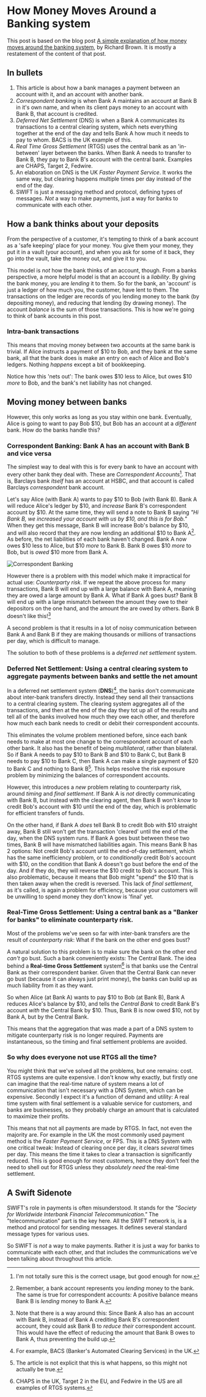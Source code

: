 # How Money Moves Around a Banking system
This post is based on the blog post [A simple explanation of how money moves around the banking system](https://gendal.me/2013/11/24/a-simple-explanation-of-how-money-moves-around-the-banking-system/), by Richard Brown. It is mostly a restatement of the content of that post.

## In bullets
1. This article is about how a bank manages a payment between an account with it, and an account with another bank.
2. _Correspondent banking_ is when Bank A maintains an account at Bank B in it's own name, and when its client pays money to an account with Bank B, that account is credited.
3. _Deferred Net Settlement_ (DNS) is when a Bank A communicates its transactions to a central clearing system, which nets everything together at the end of the day and tells Bank A how much it needs to pay to whom. BACS is the UK example of this.
4. _Real Time Gross Settlement_ (RTGS) uses the central bank as an 'in-between' layer between the banks. When Bank A needs to transfer to Bank B, they pay to Bank B's account with the central bank. Examples are CHAPS, Target 2, Fedwire.
5. An elaboration on DNS is the UK _Faster Payment Service_. It works the same way, but clearing happens multiple times per day instead of the end of the day.
6. SWIFT is just a messaging method and protocol, defining types of messages. _Not_ a way to make payments, just a way for banks to communicate with each other.

## How a bank thinks about your deposits
From the perspective of a customer, it's tempting to think of a bank account as a 'safe keeping' place for your money. You give them your money, they put it in a vault (your account), and when you ask for some of it back, they go into the vault, take the money out, and give it to you.

This model is _not_ how the bank thinks of an account, though. From a banks perspective, a more helpful model is that an account is a _liability_. By giving the bank money, you are _lending_ it to them. So for the bank, an 'account' is just a ledger of how much you, the customer, have lent to them. The transactions on the ledger are records of you lending money to the bank (by depositing money), and reducing that lending (by drawing money). The account _balance_ is the sum of those transactions. This is how we're going to think of bank accounts in this post.

### Intra-bank transactions
This means that moving money between two accounts at the same bank is trivial. If Alice instructs a payment of $10 to Bob, and they bank at the same bank, all that the bank does is make an entry on each of Alice and Bob's ledgers. Nothing _happens_ except a bit of bookkeeping.

Notice how this 'nets out': The bank owes $10 less to Alice, but owes $10 _more_ to Bob, and the bank's net liability has not changed.

## Moving money between banks
However, this only works as long as you stay within one bank. Eventually, Alice is going to want to pay Bob $10, but Bob has an account at a _different_ bank. How do the banks handle this?

### Correspondent Banking: Bank A has an account with Bank B and vice versa
The simplest way to deal with this is for every bank to have an account with every other bank they deal with. These are _Correspondent Accounts_[^1]. That is, Barclays bank _itself_ has an account at HSBC, and that account is called Barclays _correspondent_ bank account.

[^1]: I'm not totally sure this is the correct usage, but good enough for now.

Let's say Alice (with Bank A) wants to pay $10 to Bob (with Bank B). Bank A will reduce Alice's ledger by $10, and _increase_ Bank B's correspondent account by $10. At the same time, they will send a note to Bank B saying _"Hi Bank B, we increased your account with us by $10, and this is for Bob."_ When they get this message, Bank B will increase Bob's balance by $10, and will also record that they are now lending an additional $10 to Bank A[^2].
As before, the net liabilities of each bank haven't changed. Bank A now owes $10 less to Alice, but $10 _more_ to Bank B. Bank B owes $10 _more_ to Bob, but is _owed_ $10 more from Bank A.

![Correspondent Banking](../../images/2022_04_25_banking/Correspondent.png)

[^2]:Remember, a bank account represents you _lending_ money to the bank. The same is true for correspondent accounts: A positive balance means Bank B is _lending_ money to Bank A.

However there is a problem with this model which make it impractical for actual use: _Counterparty risk_. If we repeat the above process for many transactions, Bank B will end up with a large balance with Bank A, meaning they are owed a large amount by Bank A. What if Bank A goes bust? Bank B will end up with a large mismatch between the amount they owe to their depositors on the one hand, and the amount the are owed by others. Bank B doesn't like this![^3]

[^3]: Note that there is a way around this: Since Bank A also has an account with Bank B, instead of Bank A crediting Bank B's correspondent account, they could ask Bank B to _reduce their_ correspondent account. This would have the effect of reducing the amount that Bank B owes to Bank A, thus preventing the build up.

A second problem is that it results in a lot of noisy communication between Bank A and Bank B if they are making thousands or millions of transactions per day, which is difficult to manage.

The solution to both of these problems is a _deferred net settlement_ system.

### Deferred Net Settlement: Using a central clearing system to aggregate payments between banks and settle the net amount

In a deferred net settlement system (**DNS**)[^4], the banks don't communicate about inter-bank transfers directly. Instead they send all their transactions to a central clearing system. The clearing system aggregates all of the transactions, and then at the end of the day they tot up all of the results and tell all of the banks involved how much they owe each other, and therefore how much each bank needs to credit or debit their correspondent accounts. 

[^4]: For example, BACS (Banker's Automated Clearing Services) in the UK.

This eliminates the volume problem mentioned before, since each bank needs to make at most one change to the correspondent account of each other bank. It also has the benefit of being _multilateral_, rather than bilateral. So if Bank A needs to pay $10 to Bank B and $10 to Bank C, but Bank B needs to pay $10 to Bank C, then Bank A can make a single payment of $20 to Bank C and nothing to Bank B[^5]. This helps resolve the risk exposure problem by minimizing the balances of correspondent accounts.

[^5]: The article is not explicit that this is what happens, so this might not actually be true.

However, this introduces a _new_ problem relating to counterparty risk, around _timing_ and _final settlement_. If Bank A is _not_ directly communicating with Bank B, but instead with the clearing agent, then Bank B won't _know_ to credit Bob's account with $10 until the end of the day, which is problematic for efficient transfers of funds. 

On the other hand, if Bank A _does_ tell Bank B to credit Bob with $10 straight away, Bank B still won't get the transaction 'cleared' until the end of the day, when the DNS system runs. If Bank A goes bust between these two times, Bank B will have mismatched liabilities again. This means Bank B has 2 options: Not credit Bob's account until the end-of-day settlement, which has the same inefficiency problem, or to _conditionally_ credit Bob's account with $10, on the condition that Bank A doesn't go bust before the end of the day. And if they do, they will reverse the $10 credit to Bob's account. This is also problematic, because it means that Bob might "spend" the $10 that is then taken away when the credit is reversed. This lack of _final settlement_, as it's called, is again a problem for efficiency, because your customers will be unwilling to spend money they don't know is 'final' yet.

### Real-Time Gross Settlement: Using a central bank as a "Banker for banks" to eliminate counterparty risk.

Most of the problems we've seen so far with inter-bank transfers are the result of _counterparty risk_: What if the bank on the other end goes bust?

A natural solution to this problem is to make sure the bank on the other end _can't_ go bust. Such a bank conveniently exists: The Central Bank. The idea behind a **Real-time Gross Settlement** system[^6] is that banks use the Central Bank as their correspondent banker. Given that the Central Bank can never go bust (because it can always just print money), the banks can build up as much liability from it as they want.

[^6]: CHAPS in the UK, Target 2 in the EU, and Fedwire in the US are all examples of RTGS systems.

So when Alice (at Bank A) wants to pay $10 to Bob (at Bank B), Bank A reduces Alice's balance by $10, and tells the _Central Bank_ to credit Bank B's account _with_ the Central Bank by $10. Thus, Bank B is now owed $10, not by Bank A, but by the Central Bank.

This means that the aggregation that was made a part of a DNS system to mitigate counterparty risk is no longer required. Payments are instantaneous, so the timing and final settlement problems are avoided.

### So why does everyone not use RTGS all the time?
You might think that we've solved all the problems, but one remains: cost. RTGS systems are quite expensive. I don't know why exactly, but firstly one can imagine that the real-time nature of system means a lot of communication that isn't necessary with a DNS System, which can be expensive. Secondly I expect it's a function of demand and utility: A real time system with final settlement is a valuable service for customers, and banks are businesses, so they probably charge an amount that is calculated to maximize their profits.

This means that not all payments are made by RTGS. In fact, not even the majority are. For example in the UK the most commonly used payment method is the _Faster Payment Service_, or FPS. This is a DNS System with one critical tweak: Instead of clearing once per day, it clears _several_ times per day. This means the time it takes to clear a transaction is significantly reduced. This is good enough for most customers, hence they don't feel the need to shell out for RTGS unless they _absolutely need_ the real-time settlement.

## A Swift Sidenote
SWIFT's role in payments is often misunderstood. It stands for the _"Society for Worldwide Interbank Financial Telecommunication."_ The "telecommunication" part is the key here. All the SWIFT network is, is a method and protocol for sending messages. It defines several standard message types for various uses.

So SWIFT is _not_ a way to make payments. Rather it is just a way for banks to communicate with each other, and that includes the communications we've been talking about throughout this article.

